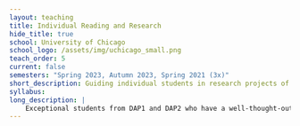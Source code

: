 ```yaml
---
layout: teaching
title: Individual Reading and Research
hide_title: true
school: University of Chicago
school_logo: /assets/img/uchicago_small.png
teach_order: 5
current: false
semesters: "Spring 2023, Autumn 2023, Spring 2021 (3x)"
short_description: Guiding individual students in research projects of their own for credit.
syllabus: 
long_description: |
    Exceptional students from DAP1 and DAP2 who have a well-thought-out research idea that they wish to develop further before graduation may request this independent study course.  The course is tailored to each individual, and will be largely self-driven with regular meetings, similar to the way work on a PhD dissertation would proceed. 
---
```

